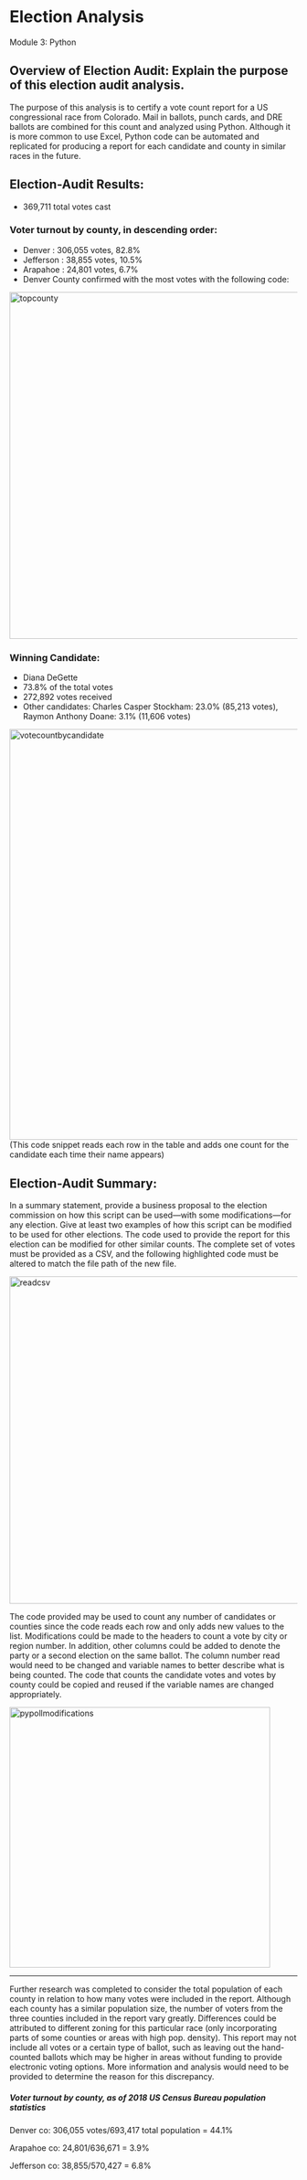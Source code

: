 # Election Analysis
Module 3: Python

## Overview of Election Audit: Explain the purpose of this election audit analysis.
The purpose of this analysis is to certify a vote count report for a US congressional race from Colorado. Mail in ballots, punch cards, and DRE ballots are combined for this count and analyzed using Python. Although it is more common to use Excel, Python code can be automated and replicated for producing a report for each candidate and county in similar races in the future.

## Election-Audit Results: 
- 369,711 total votes cast
### Voter turnout by county, in descending order:
- Denver : 306,055 votes, 82.8%
- Jefferson : 38,855 votes, 10.5%
- Arapahoe : 24,801 votes, 6.7%
- Denver County confirmed with the most votes with the following code:
<img width="607" alt="topcounty" src="https://user-images.githubusercontent.com/103595718/168487981-6596bc95-eda6-4686-9f6e-749392a5adbe.png">
 
### Winning Candidate: 
- Diana DeGette
- 73.8% of the total votes
- 272,892 votes received
- Other candidates: Charles Casper Stockham: 23.0% (85,213 votes), Raymon Anthony Doane: 3.1% (11,606 votes)
<img width="719" alt="votecountbycandidate" src="https://user-images.githubusercontent.com/103595718/168488277-01ce021e-dcfe-42aa-bf65-2161d610a29a.png">
(This code snippet reads each row in the table and adds one count for the candidate each time their name appears)

## Election-Audit Summary: 


In a summary statement, provide a business proposal to the election commission on how this script can be used—with some modifications—for any election. Give at least two examples of how this script can be modified to be used for other elections.
The code used to provide the report for this election can be modified for other similar counts. The complete set of votes must be provided as a CSV, and the following highlighted code must be altered to match the file path of the new file. 

<img width="573" alt="readcsv" src="https://user-images.githubusercontent.com/103595718/168489139-3f734d8e-130e-4989-9561-a3fa1736b08d.png">

The code provided may be used to count any number of candidates or counties since the code reads each row and only adds new values to the list. Modifications could be made to the headers to count a vote by city or region number. In addition, other columns could be added to denote the party or a second election on the same ballot. The column number read would need to be changed and variable names to better describe what is being counted. The code that counts the candidate votes and votes by county could be copied and reused if the variable names are changed appropriately. 

<img width="456" alt="pypollmodifications" src="https://user-images.githubusercontent.com/103595718/168489475-edf64b8d-703c-4ef3-8552-135a66bbf46f.png">

---
Further research was completed to consider the total population of each county in relation to how many votes were included in the report. Although each county has a similar population size, the number of voters from the three counties included in the report vary greatly. Differences could be attributed to different zoning for this particular race (only incorporating parts of some counties or areas with high pop. density). This report may not include all votes or a certain type of ballot, such as leaving out the hand-counted ballots which may be higher in areas without funding to provide electronic voting options. More information and analysis would need to be provided to determine the reason for this discrepancy.  
##### Voter turnout by county, as of 2018 US Census Bureau population statistics
Denver co: 306,055 votes/693,417 total population = 44.1% 

Arapahoe co: 24,801/636,671 = 3.9%

Jefferson co: 38,855/570,427 = 6.8%
